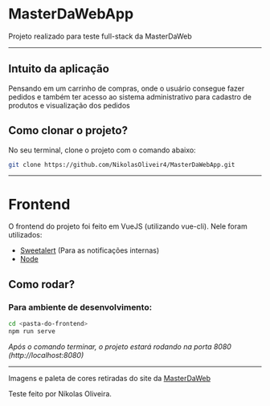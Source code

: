 # MasterDaWebApp

Projeto realizado para teste full-stack da MasterDaWeb

---

## Intuito da aplicação

Pensando em um carrinho de compras, onde o usuário consegue fazer pedidos e também ter acesso ao sistema administrativo para cadastro de produtos e visualização dos pedidos

## Como clonar o projeto?

No seu terminal, clone o projeto com o comando abaixo:

```bash
git clone https://github.com/NikolasOliveir4/MasterDaWebApp.git
```
---

# Frontend

O frontend do projeto foi feito em VueJS (utilizando vue-cli).
Nele foram utilizados:

- [Sweetalert](https://sweetalert2.github.io/) (Para as notificações internas)
- [Node](https://nodejs.org/en/download/)

## Como rodar?

### Para ambiente de desenvolvimento:

```bash
cd <pasta-do-frontend>
npm run serve
```

_Após o comando terminar, o projeto estará rodando na porta 8080 (http://localhost:8080)_

---

Imagens e paleta de cores retiradas do site da [MasterDaWeb](https://www.masterdaweb.com/)

Teste feito por Níkolas Oliveira.
